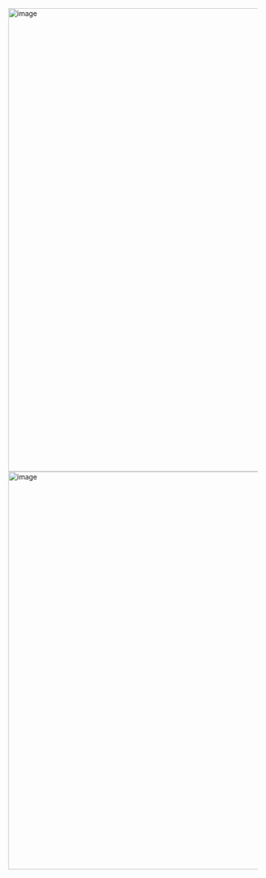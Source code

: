 <img width="934" alt="image" src="https://github.com/user-attachments/assets/c3eeb76c-4c05-4c87-ba1b-0ef1f81a3515" />

<img width="802" alt="image" src="https://github.com/user-attachments/assets/491e51a5-bc5f-4606-8cee-0babdd9e1f4b" />
